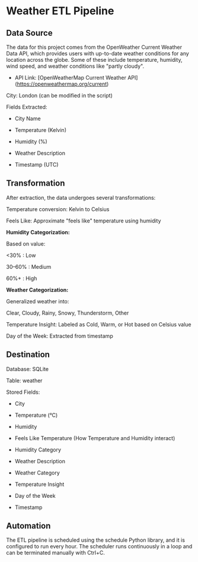 # Weather ETL Pipeline

## Data Source

The data for this project comes from the OpenWeather Current Weather Data API, which provides users with up-to-date weather conditions for any location across the globe. Some of these include temperature, humidity, wind speed, and weather conditions like "partly cloudy". 

- API Link: [OpenWeatherMap Current Weather API] (https://openweathermap.org/current)

City: London (can be modified in the script)

Fields Extracted:

- City Name

- Temperature (Kelvin)

- Humidity (%)

- Weather Description

- Timestamp (UTC)

## Transformation

After extraction, the data undergoes several transformations:

Temperature conversion: Kelvin to Celsius

Feels Like: Approximate "feels like" temperature using humidity

**Humidity Categorization:**

Based on value:

<30% : Low

30–60% : Medium

60%+ : High

**Weather Categorization:** 

Generalized weather into:

Clear, Cloudy, Rainy, Snowy, Thunderstorm, Other

Temperature Insight: Labeled as Cold, Warm, or Hot based on Celsius value

Day of the Week: Extracted from timestamp

## Destination

Database: SQLite

Table: weather

Stored Fields:

- City

- Temperature (°C)

- Humidity

- Feels Like Temperature (How Temperature and Humidity interact)

- Humidity Category

- Weather Description

- Weather Category

- Temperature Insight

- Day of the Week

- Timestamp

## Automation

The ETL pipeline is scheduled using the schedule Python library, and it is configured to run every hour. The scheduler runs continuously in a loop and can be terminated manually with Ctrl+C.
